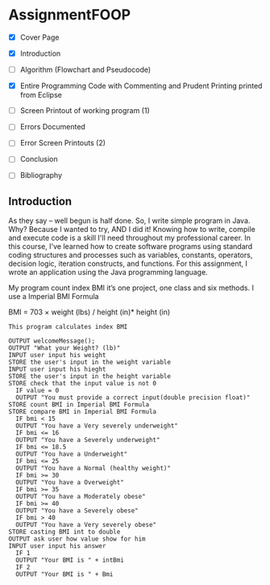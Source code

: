 # AssignmentFOOP



- [X] Cover Page

- [X] Introduction

- [ ] Algorithm (Flowchart and Pseudocode)

- [X] Entire Programming Code with Commenting and Prudent Printing printed from Eclipse

- [ ] Screen Printout of working program (1)

- [ ] Errors Documented

- [ ] Error Screen Printouts (2) 

- [ ] Conclusion

- [ ] Bibliography

## Introduction

As they say – well begun is half done.  So, I write simple program in Java. Why? Because I wanted to try, AND I did it! Knowing how to write, compile and execute code is a skill I'll need throughout my professional career. In this course, I've learned how to create software programs using standard coding structures and processes such as variables, constants, operators, decision logic, iteration constructs, and functions. For this assignment, I wrote an application using the Java programming language. 

My program count index BMI it’s one project, one class and six methods. I use a Imperial BMI Formula 

BMI = 703 × weight (lbs) / height (in)* height (in) 

```
This program calculates index BMI 

OUTPUT welcomeMessage(); 
OUTPUT "What your Weight? (lb)"
INPUT user input his weight
STORE the user's input in the weight variable
INPUT user input his hieght
STORE the user's input in the height variable
STORE check that the input value is not 0
  IF value = 0
  OUTPUT "You must provide a correct input(double precision float)"
STORE count BMI in Imperial BMI Formula
STORE compare BMI in Imperial BMI Formula
  IF bmi < 15 
  OUTPUT "You have a Very severely underweight"
  IF bmi <= 16 
  OUTPUT "You have a Severely underweight"
  IF bmi <= 18.5
  OUTPUT "You have a Underweight"
  IF bmi <= 25
  OUTPUT "You have a Normal (healthy weight)"
  IF bmi >= 30
  OUTPUT "You have a Overweight"
  IF bmi >= 35
  OUTPUT "You have a Moderately obese"
  IF bmi >= 40
  OUTPUT "You have a Severely obese"
  IF bmi > 40
  OUTPUT "You have a Very severely obese"
STORE casting BMI int to double
OUTPUT ask user how value show for him
INPUT user input his answer
  IF 1 
  OUTPUT "Your BMI is " + intBmi
  IF 2
  OUTPUT "Your BMI is " + Bmi
```

